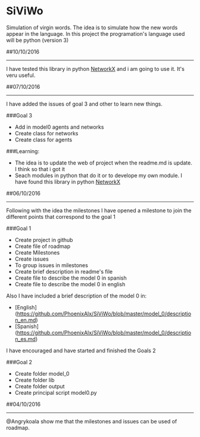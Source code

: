 # SiViWo
Simulation of virgin words.  The idea is to simulate how the new words appear in the language.  In this project the programation's language used will be python (version 3)


##10/10/2016
***
I have tested this library in python [NetworkX](https://networkx.github.io/documentation/networkx-1.9/tutorial/tutorial.html) and i am going to use it. It's veru useful.



##07/10/2016
***
I have added the issues of goal 3 and other to learn new things.

###Goal 3

* Add in model0 agents and networks
* Create class for networks
* Create class for agents

###Learning:

* The idea is to update the web of project when the readme.md is update. I think so that i got it
* Seach modules in python that do it or to develope my own module. I have found this library in python [NetworkX](https://networkx.github.io/documentation/networkx-1.9/tutorial/tutorial.html)


##06/10/2016
***
Following with the idea the milestones I have opened a milestone to join the different points that correspond to the goal 1

###Goal 1
* Create project in github
* Create file of roadmap
* Create Milestones
* Create issues
* To group issues in milestones
* Create brief description in readme's file
* Create file to describe the model 0 in spanish
* Create file to describe the model 0 in english

Also I have included a brief description of the model 0 in:
* [English] (https://github.com/PhoenixAlx/SiViWo/blob/master/model_0/description_en.md)
* [Spanish] (https://github.com/PhoenixAlx/SiViWo/blob/master/model_0/description_es.md)


I have encouraged and have started and finished the Goals 2

###Goal 2

* Create folder model_0
* Create folder lib
* Create folder output
* Create principal script model0.py



##04/10/2016
***
@Angrykoala show me that the milestones and issues can be used of roadmap.

